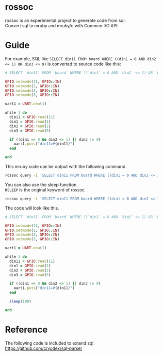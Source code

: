 # rossoc

rossoc is an experimental project to generate code from sql.  
Convert sql to mruby and mruby/c with Common I/O API.

# Guide

For example, SQL like `SELECT din11 FROM board WHERE ((din1 = 0 AND din2 <= 1) OR din3 <> 9)` is converted to source code like this:

```ruby
# SELECT `din11` FROM `board` WHERE ((`din1` = 0 AND `din2` <= 1) OR `din3` <> 9)

GPIO.setmode(11, GPIO::IN)
GPIO.setmode(1, GPIO::IN)
GPIO.setmode(2, GPIO::IN)
GPIO.setmode(3, GPIO::IN)

uart1 = UART.new(1)

while 1 do
  din11 = GPIO.read(11)
  din1 = GPIO.read(1)
  din2 = GPIO.read(2)
  din3 = GPIO.read(3)

  if ((din1 == 0 && din2 <= 1) || din3 != 9)
    uart1.puts("din11=#{din11}")
  end

end
```

This mruby code can be output with the following command.

```bash
rossoc query -i 'SELECT din11 FROM board WHERE ((din1 = 0 AND din2 <= 1) OR din3 <> 9)' -o test.rb
```

You can also use the sleep function.  
`RSLEEP` is the original keyword of rossoc.

```bash
rossoc query -i 'SELECT din11 FROM board WHERE ((din1 = 0 AND din2 <= 1) OR din3 <> 9) RSLEEP 100' -o test.rb
```

The code will look like this.

```ruby
# SELECT `din11` FROM `board` WHERE ((`din1` = 0 AND `din2` <= 1) OR `din3` <> 9) RSLEEP 100

GPIO.setmode(11, GPIO::IN)
GPIO.setmode(1, GPIO::IN)
GPIO.setmode(2, GPIO::IN)
GPIO.setmode(3, GPIO::IN)

uart1 = UART.new(1)

while 1 do
  din11 = GPIO.read(11)
  din1 = GPIO.read(1)
  din2 = GPIO.read(2)
  din3 = GPIO.read(3)

  if ((din1 == 0 && din2 <= 1) || din3 != 9)
    uart1.puts("din11=#{din11}")
  end

  sleep(100)

end
```

# Reference

The following code is included to extend sql: https://github.com/cryodex/sql-parser
